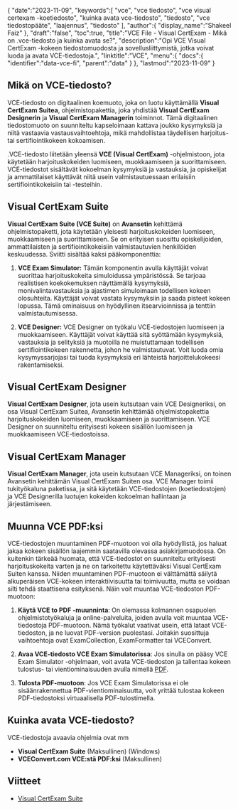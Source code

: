 {
   "date":"2023-11-09",
   "keywords":[
"vce",
"vce tiedosto",
"vce visual certexam -koetiedosto",
"kuinka avata vce-tiedosto",
"tiedosto",
"vce tiedostopääte",
"laajennus",
"tiedosto"
],
   "author":{
      "display_name":"Shakeel Faiz"
},
   "draft":"false",
   "toc":true,
   "title":"VCE File - Visual CertExam - Mikä on .vce-tiedosto ja kuinka avata se?",
   "description":"Opi VCE Visual CertExam -kokeen tiedostomuodosta ja sovellusliittymistä, jotka voivat luoda ja avata VCE-tiedostoja.",
   "linktitle":"VCE",
   "menu":{
      "docs":{
         "identifier":"data-vce-fi",
         "parent":"data"
}
},
   "lastmod":"2023-11-09"
}

## Mikä on VCE-tiedosto?

VCE-tiedosto on digitaalinen koemuoto, joka on luotu käyttämällä **Visual CertExam Suitea**, ohjelmistopakettia, joka yhdistää **Visual CertExam Designerin** ja **Visual CertExam Managerin** toiminnot. Tämä digitaalinen tiedostomuoto on suunniteltu kapseloimaan kattava joukko kysymyksiä ja niitä vastaavia vastausvaihtoehtoja, mikä mahdollistaa täydellisen harjoitus- tai sertifiointikokeen kokoamisen.

.VCE-tiedosto liitetään yleensä **VCE (Visual CertExam)** -ohjelmistoon, jota käytetään harjoituskokeiden luomiseen, muokkaamiseen ja suorittamiseen. VCE-tiedostot sisältävät kokoelman kysymyksiä ja vastauksia, ja opiskelijat ja ammattilaiset käyttävät niitä usein valmistautuessaan erilaisiin sertifiointikokeisiin tai -testeihin.

## Visual CertExam Suite

**Visual CertExam Suite (VCE Suite)** on **Avansetin** kehittämä ohjelmistopaketti, jota käytetään yleisesti harjoituskokeiden luomiseen, muokkaamiseen ja suorittamiseen. Se on erityisen suosittu opiskelijoiden, ammattilaisten ja sertifiointikokeisiin valmistautuvien henkilöiden keskuudessa. Sviitti sisältää kaksi pääkomponenttia:

1.  **VCE Exam Simulator:** Tämän komponentin avulla käyttäjät voivat suorittaa harjoituskokeita simuloidussa ympäristössä. Se tarjoaa realistisen koekokemuksen näyttämällä kysymyksiä, monivalintavastauksia ja ajastimen simuloimaan todellisen kokeen olosuhteita. Käyttäjät voivat vastata kysymyksiin ja saada pisteet kokeen lopussa. Tämä ominaisuus on hyödyllinen itsearvioinnissa ja tenttiin valmistautumisessa.
    
2.  **VCE Designer:** VCE Designer on työkalu VCE-tiedostojen luomiseen ja muokkaamiseen. Käyttäjät voivat käyttää sitä syöttämään kysymyksiä, vastauksia ja selityksiä ja muotoilla ne muistuttamaan todellisen sertifiointikokeen rakennetta, johon he valmistautuvat. Voit luoda omia kysymyssarjojasi tai tuoda kysymyksiä eri lähteistä harjoittelukokeesi rakentamiseksi.

## Visual CertExam Designer

**Visual CertExam Designer**, jota usein kutsutaan vain VCE Designeriksi, on osa Visual CertExam Suitea, Avansetin kehittämää ohjelmistopakettia harjoituskokeiden luomiseen, muokkaamiseen ja suorittamiseen. VCE Designer on suunniteltu erityisesti kokeen sisällön luomiseen ja muokkaamiseen VCE-tiedostoissa.

## Visual CertExam Manager

**Visual CertExam Manager**, jota usein kutsutaan VCE Manageriksi, on toinen Avansetin kehittämän Visual CertExam Suiten osa. VCE Manager toimii tukityökaluna paketissa, ja sitä käytetään VCE-tiedostojen (koetiedostojen) ja VCE Designerilla luotujen kokeiden kokoelman hallintaan ja järjestämiseen.

## Muunna VCE PDF:ksi

VCE-tiedostojen muuntaminen PDF-muotoon voi olla hyödyllistä, jos haluat jakaa kokeen sisällön laajemmin saatavilla olevassa asiakirjamuodossa. On kuitenkin tärkeää huomata, että VCE-tiedostot on suunniteltu erityisesti harjoituskokeita varten ja ne on tarkoitettu käytettäväksi Visual CertExam Suiten kanssa. Niiden muuntaminen PDF-muotoon ei välttämättä säilytä alkuperäisen VCE-kokeen interaktiivisuutta tai toimivuutta, mutta se voidaan silti tehdä staattisena esityksenä. Näin voit muuntaa VCE-tiedoston PDF-muotoon:

1.  **Käytä VCE to PDF -muunninta**: On olemassa kolmannen osapuolen ohjelmistotyökaluja ja online-palveluita, joiden avulla voit muuntaa VCE-tiedostoja PDF-muotoon. Nämä työkalut vaativat usein, että lataat VCE-tiedoston, ja ne luovat PDF-version puolestasi. Joitakin suosittuja vaihtoehtoja ovat ExamCollection, ExamFormatter tai VCEConvert.
    
2.  **Avaa VCE-tiedosto VCE Exam Simulatorissa**: Jos sinulla on pääsy VCE Exam Simulator -ohjelmaan, voit avata VCE-tiedoston ja tallentaa kokeen tulostus- tai vientiominaisuuden avulla nimellä [PDF](/pdf/).

3.  **Tulosta PDF-muotoon**: Jos VCE Exam Simulatorissa ei ole sisäänrakennettua PDF-vientiominaisuutta, voit yrittää tulostaa kokeen PDF-tiedostoksi virtuaalisella PDF-tulostimella. 

## Kuinka avata VCE-tiedosto?

VCE-tiedostoja avaavia ohjelmia ovat mm

- **Visual CertExam Suite** (Maksullinen) (Windows)
- **VCEConvert.com VCE:stä PDF:ksi** (Maksullinen)

## Viitteet
* [Visual CertExam Suite](https://www.avanset.com/products/visual-certexam-suite.html)

